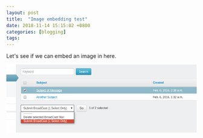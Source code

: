 ```yaml
---
layout: post
title:  "Image embedding test"
date: 2018-11-14 15:15:02 +0800
categories: [blogging]
tags: 
---
```


Let's see if we can embed an image in here.

![My helpful screenshot](/static/img/test/Broadcast_Mail.png)




